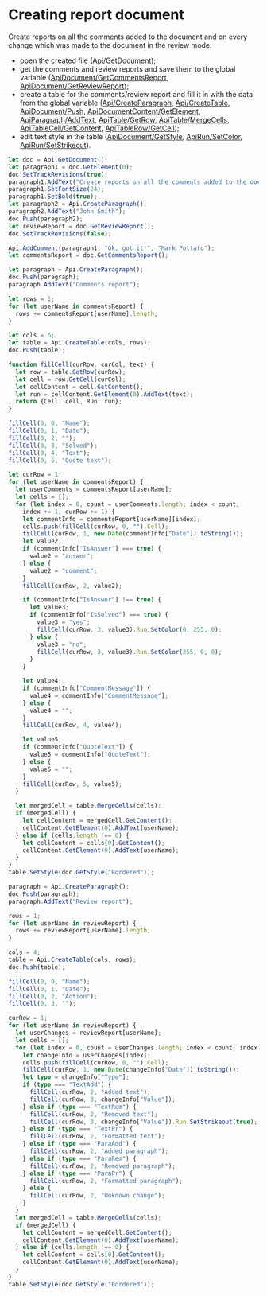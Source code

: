 # Creating report document

Create reports on all the comments added to the document and on every change which was made to the document in the review mode:

- open the created file ([Api/GetDocument](/docs/office-api/usage-api/text-document-api/Api/Methods/GetDocument.md));
- get the comments and review reports and save them to the global variable ([ApiDocument/GetCommentsReport](/docs/office-api/usage-api/text-document-api/ApiDocument/Methods/GetCommentsReport.md), [ApiDocument/GetReviewReport](/docs/office-api/usage-api/text-document-api/ApiDocument/Methods/GetReviewReport.md));
- create a table for the comments/review report and fill it in with the data from the global variable ([Api/CreateParagraph](/docs/office-api/usage-api/text-document-api/Api/Methods/CreateParagraph.md), [Api/CreateTable](/docs/office-api/usage-api/text-document-api/Api/Methods/CreateTable.md), [ApiDocument/Push](/docs/office-api/usage-api/text-document-api/ApiDocument/Methods/Push.md), [ApiDocumentContent/GetElement](/docs/office-api/usage-api/text-document-api/ApiDocumentContent/Methods/GetElement.md), [ApiParagraph/AddText](/docs/office-api/usage-api/text-document-api/ApiParagraph/Methods/AddText.md), [ApiTable/GetRow](/docs/office-api/usage-api/text-document-api/ApiTable/Methods/GetRow.md), [ApiTable/MergeCells](/docs/office-api/usage-api/text-document-api/ApiTable/Methods/MergeCells.md), [ApiTableCell/GetContent](/docs/office-api/usage-api/text-document-api/ApiTableCell/Methods/GetContent.md), [ApiTableRow/GetCell](/docs/office-api/usage-api/text-document-api/ApiTableRow/Methods/GetCell.md));
- edit text style in the table ([ApiDocument/GetStyle](/docs/office-api/usage-api/text-document-api/ApiDocument/Methods/GetStyle.md), [ApiRun/SetColor](/docs/office-api/usage-api/text-document-api/ApiRun/Methods/SetColor.md), [ApiRun/SetStrikeout](/docs/office-api/usage-api/text-document-api/ApiRun/Methods/SetStrikeout.md)).

```ts editor-docx zoom=60
let doc = Api.GetDocument();
let paragraph1 = doc.GetElement(0);
doc.SetTrackRevisions(true);
paragraph1.AddText("Create reports on all the comments added to the document and on every change which was made to the document in the review mode");
paragraph1.SetFontSize(24);
paragraph1.SetBold(true);
let paragraph2 = Api.CreateParagraph();
paragraph2.AddText("John Smith");
doc.Push(paragraph2);
let reviewReport = doc.GetReviewReport();
doc.SetTrackRevisions(false);

Api.AddComment(paragraph1, "Ok, got it!", "Mark Pottato");
let commentsReport = doc.GetCommentsReport();

let paragraph = Api.CreateParagraph();
doc.Push(paragraph);
paragraph.AddText("Comments report");

let rows = 1;
for (let userName in commentsReport) {
  rows += commentsReport[userName].length;
}

let cols = 6;
let table = Api.CreateTable(cols, rows);
doc.Push(table);

function fillCell(curRow, curCol, text) {
  let row = table.GetRow(curRow);
  let cell = row.GetCell(curCol);
  let cellContent = cell.GetContent();
  let run = cellContent.GetElement(0).AddText(text);
  return {Cell: cell, Run: run};
}

fillCell(0, 0, "Name");
fillCell(0, 1, "Date");
fillCell(0, 2, "");
fillCell(0, 3, "Solved");
fillCell(0, 4, "Text");
fillCell(0, 5, "Quote text");

let curRow = 1;
for (let userName in commentsReport) {
  let userComments = commentsReport[userName];
  let cells = [];
  for (let index = 0, count = userComments.length; index < count;
    index += 1, curRow += 1) {
    let commentInfo = commentsReport[userName][index];
    cells.push(fillCell(curRow, 0, "").Cell);
    fillCell(curRow, 1, new Date(commentInfo["Date"]).toString());
    let value2;
    if (commentInfo["IsAnswer"] === true) {
      value2 = "answer";
    } else {
      value2 = "comment";
    }
    fillCell(curRow, 2, value2);

    if (commentInfo["IsAnswer"] !== true) {
      let value3;
      if (commentInfo["IsSolved"] === true) {
        value3 = "yes";
        fillCell(curRow, 3, value3).Run.SetColor(0, 255, 0);
      } else {
        value3 = "no";
        fillCell(curRow, 3, value3).Run.SetColor(255, 0, 0);
      }
    }

    let value4;
    if (commentInfo["CommentMessage"]) {
      value4 = commentInfo["CommentMessage"];
    } else {
      value4 = "";
    }
    fillCell(curRow, 4, value4);

    let value5;
    if (commentInfo["QuoteText"]) {
      value5 = commentInfo["QuoteText"];
    } else {
      value5 = "";
    }
    fillCell(curRow, 5, value5);
  }

  let mergedCell = table.MergeCells(cells);
  if (mergedCell) {
    let cellContent = mergedCell.GetContent();
    cellContent.GetElement(0).AddText(userName);
  } else if (cells.length !== 0) {
    let cellContent = cells[0].GetContent();
    cellContent.GetElement(0).AddText(userName);
  }
}
table.SetStyle(doc.GetStyle("Bordered"));

paragraph = Api.CreateParagraph();
doc.Push(paragraph);
paragraph.AddText("Review report");

rows = 1;
for (let userName in reviewReport) {
  rows += reviewReport[userName].length;
}

cols = 4;
table = Api.CreateTable(cols, rows);
doc.Push(table);

fillCell(0, 0, "Name");
fillCell(0, 1, "Date");
fillCell(0, 2, "Action");
fillCell(0, 3, "");

curRow = 1;
for (let userName in reviewReport) {
  let userChanges = reviewReport[userName];
  let cells = [];
  for (let index = 0, count = userChanges.length; index < count; index += 1, curRow += 1) {
    let changeInfo = userChanges[index];
    cells.push(fillCell(curRow, 0, "").Cell);
    fillCell(curRow, 1, new Date(changeInfo["Date"]).toString());
    let type = changeInfo["Type"];
    if (type === "TextAdd") {
      fillCell(curRow, 2, "Added text");
      fillCell(curRow, 3, changeInfo["Value"]);
    } else if (type === "TextRem") {
      fillCell(curRow, 2, "Removed text");
      fillCell(curRow, 3, changeInfo["Value"]).Run.SetStrikeout(true);
    } else if (type === "TextPr") {
      fillCell(curRow, 2, "Formatted text");
    } else if (type === "ParaAdd") {
      fillCell(curRow, 2, "Added paragraph");
    } else if (type === "ParaRem") {
      fillCell(curRow, 2, "Removed paragraph");
    } else if (type === "ParaPr") {
      fillCell(curRow, 2, "Formatted paragraph");
    } else {
      fillCell(curRow, 2, "Unknown change");
    }
  }
  let mergedCell = table.MergeCells(cells);
  if (mergedCell) {
    let cellContent = mergedCell.GetContent();
    cellContent.GetElement(0).AddText(userName);
  } else if (cells.length !== 0) {
    let cellContent = cells[0].GetContent();
    cellContent.GetElement(0).AddText(userName);
  }
}
table.SetStyle(doc.GetStyle("Bordered"));
```
